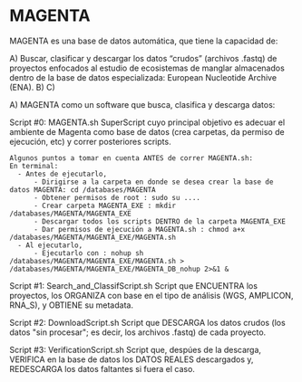 # MAGENTA

MAGENTA es una base de datos automática, que tiene la capacidad de:

  A) Buscar, clasificar y descargar los datos “crudos” (archivos .fastq) de proyectos enfocados al estudio de ecosistemas
  de manglar almacenados dentro de la base de datos especializada: European Nucleotide Archive (ENA).
  B)
  C)
	

  A) MAGENTA como un software que busca, clasifica y descarga datos:

  Script #0: MAGENTA.sh
    SuperScript cuyo principal objetivo es adecuar el ambiente de Magenta como base de datos (crea carpetas, da permiso de ejecución, etc)
    y correr posteriores scripts.

    Algunos puntos a tomar en cuenta ANTES de correr MAGENTA.sh:
    En terminal:
      - Antes de ejecutarlo, 
          - Dirigirse a la carpeta en donde se desea crear la base de datos MAGENTA: cd /databases/MAGENTA
          - Obtener permisos de root : sudo su ....
          - Crear carpeta MAGENTA_EXE : mkdir /databases/MAGENTA/MAGENTA_EXE
          - Descargar todos los scripts DENTRO de la carpeta MAGENTA_EXE
          - Dar permisos de ejecución a MAGENTA.sh : chmod a+x /databases/MAGENTA/MAGENTA_EXE/MAGENTA.sh
      - Al ejecutarlo,
          - Ejecutarlo con : nohup sh /databases/MAGENTA/MAGENTA_EXE/MAGENTA.sh > /databases/MAGENTA/MAGENTA_EXE/MAGENTA_DB_nohup 2>&1 &


  Script #1: Search_and_ClassifScript.sh
    Script que ENCUENTRA los proyectos, los ORGANIZA con base en el tipo de análisis (WGS, AMPLICON, RNA_S), y OBTIENE su metadata.
    
  
  Script #2: DownloadScript.sh
    Script que DESCARGA los datos crudos (los datos "sin procesar"; es decir, los archivos .fastq) de cada proyecto.

    
  Script #3: VerificationScript.sh
    Script que, despúes de la descarga, VERIFICA en la base de datos los DATOS REALES descargados y, REDESCARGA los datos faltantes
    si fuera el caso.
  
